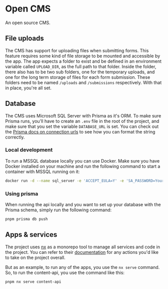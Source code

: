 # Open CMS
An open source CMS.

## File uploads
The CMS has support for uploading files when submitting forms. This feature requires some kind of file storage to be mounted and accessible by the app. The app expects a folder to exist and be defined in an environment variable called `UPLOAD_DIR`, as the full path to that folder. Inside the folder, there also has to be two sub folders, one for the temporary uploads, and one for the long term storage of files for each form submission. These folders need to be named `/uploads` and `/submissions` respectively. With that in place, you're all set.

## Database
The CMS uses Microsoft SQL Server with Prisma as it's ORM. To make sure Prisma runs, you'll have to create an `.env` file in the root of the project, and make sure that you set the variable `DATABASE_URL` is set. You can check out the [Prisma docs on connection urls](https://www.prisma.io/docs/reference/database-reference/connection-urls) to see how you can format the string correctly.

### Local development
To run a MSSQL database locally you can use Docker. Make sure you have Docker installed on your machine and run the following command to start a container with MSSQL running on it:
```bash
docker run -d --name sql_server -e 'ACCEPT_EULA=Y' -e 'SA_PASSWORD=YourCompliacetdPassword123' -p 1433:1433 mcr.microsoft.com/azure-sql-edge:latest
```

### Using prisma
When running the api locally and you want to set up your database with the Prisma schema, simply run the following command:
```bash
pnpm prisma db push
```

## Apps & services
The project uses [nx](https://nx.dev/) as a monorepo tool to manage all services and code in the project. You can refer to their [documentation](https://nx.dev/core-features) for any actions you'd like to take on the project overall.

But as an example, to run any of the apps, you use the `nx serve` command. So, to run the content-api, you use the command like this:
```bash
pnpm nx serve content-api
```
